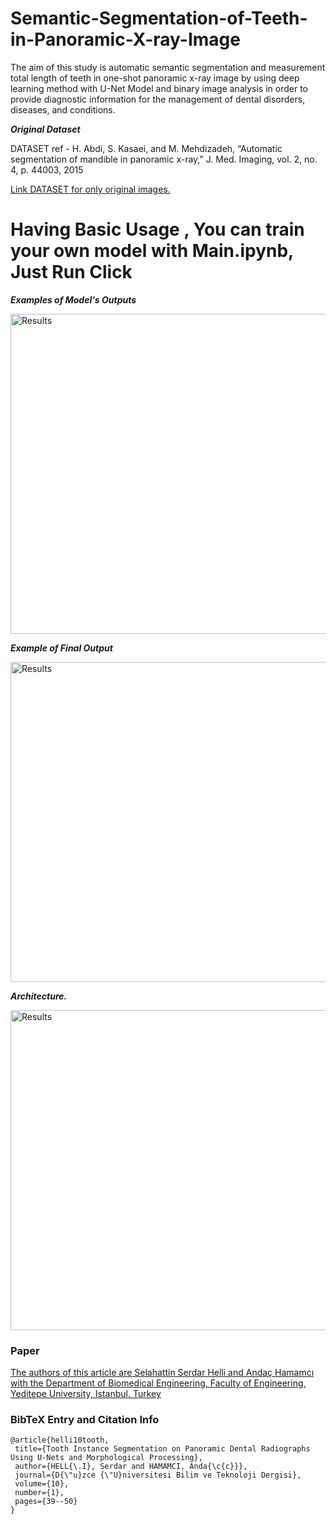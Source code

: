 # Semantic-Segmentation-of-Teeth-in-Panoramic-X-ray-Image
The aim of this study is automatic semantic segmentation and measurement total length of teeth in one-shot panoramic x-ray image by using deep learning method with U-Net Model and binary image analysis in order to provide diagnostic information for the management of dental disorders, diseases, and conditions. 




***Original Dataset***

DATASET ref - 	H. Abdi, S. Kasaei, and M. Mehdizadeh, “Automatic segmentation of mandible in panoramic x-ray,” J. Med. Imaging, vol. 2, no. 4, p. 44003, 2015

[Link DATASET for only original images.](https://data.mendeley.com/datasets/hxt48yk462/1)

# Having Basic Usage , You can train your own model with Main.ipynb, Just Run Click


*****Examples of Model's Outputs*****

<img src="https://github.com/SerdarHelli/Semantic-Segmentation-of-Teeth-in-Panoramic-X-ray-Image/blob/master/Viewing_Estimations/Figures/example.png" alt="Results" width="1024" height="512">

*****Example of Final Output*****

<img src="https://github.com/SerdarHelli/Semantic-Segmentation-of-Teeth-in-Panoramic-X-ray-Image/blob/master/Viewing_Estimations/Figures/exampleofcca.png" alt="Results" width="1024" height="512">


*****Architecture.*****

<img src="https://github.com/SerdarHelli/Semantic-Segmentation-of-Teeth-in-Panoramic-X-ray-Image/blob/master/Viewing_Estimations/Figures/Architecture.png" alt="Results" width="1024" height="512">

### Paper  

[The authors of this article are Selahattin Serdar Helli and Andaç Hamamcı  with the Department of Biomedical Engineering, Faculty of Engineering, Yeditepe University, Istanbul, Turkey](https://dergipark.org.tr/tr/pub/dubited/issue/68307/950568) 

### BibTeX Entry and Citation Info
 ```
@article{helli10tooth,
  title={Tooth Instance Segmentation on Panoramic Dental Radiographs Using U-Nets and Morphological Processing},
  author={HELL{\.I}, Serdar and HAMAMCI, Anda{\c{c}}},
  journal={D{\"u}zce {\"U}niversitesi Bilim ve Teknoloji Dergisi},
  volume={10},
  number={1},
  pages={39--50}
}
 ```
